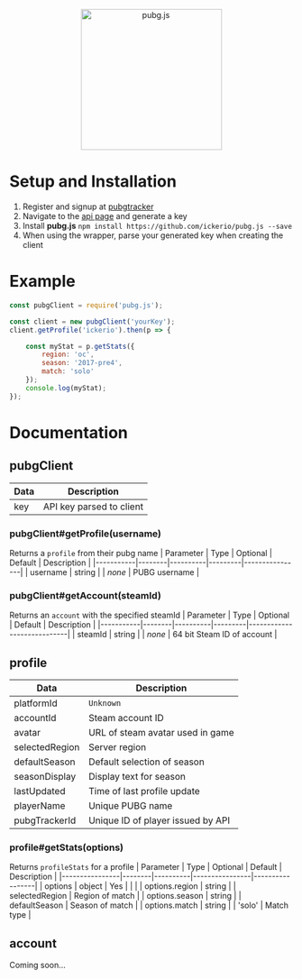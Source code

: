 <p align="center">
    <img alt="pubg.js" src="https://i.imgur.com/YzaajHA.png" width="250"/>
</p>

# Setup and Installation
1. Register and signup at [pubgtracker](https://pubgtracker.com/)
2. Navigate to the [api page](https://pubgtracker.com/site-api) and generate a key
3. Install **pubg.js** `npm install https://github.com/ickerio/pubg.js --save`
4. When using the wrapper, parse your generated key when creating the client


# Example
```js
const pubgClient = require('pubg.js');

const client = new pubgClient('yourKey');
client.getProfile('ickerio').then(p => {

    const myStat = p.getStats({
        region: 'oc',
        season: '2017-pre4',
        match: 'solo'
    });
    console.log(myStat);
});
```

# Documentation
## pubgClient
| Data | Description              |
|------|--------------------------|
| key  | API key parsed to client |

### pubgClient#getProfile(username)
Returns a `profile` from their pubg name
| Parameter | Type   | Optional | Default | Description    |
|-----------|--------|----------|---------|----------------|
| username  | string |          | *none*  | PUBG username  |

### pubgClient#getAccount(steamId)
Returns an `account` with the specified steamId
| Parameter | Type   | Optional | Default | Description                |
|-----------|--------|----------|---------|----------------------------|
| steamId   | string |          | *none*  | 64 bit Steam ID of account |

## profile
| Data           | Description                       |
|----------------|-----------------------------------|
| platformId     | `Unknown`                         |
| accountId      | Steam account ID                  |
| avatar         | URL of steam avatar used in game  |
| selectedRegion | Server region                     |
| defaultSeason  | Default selection of season       |
| seasonDisplay  | Display text for season           |
| lastUpdated    | Time of last profile update       |
| playerName     | Unique PUBG name                  |
| pubgTrackerId  | Unique ID of player issued by API |

### profile#getStats(options)
Returns `profileStats` for a profile
| Parameter      | Type   | Optional | Default        | Description     |
|----------------|--------|----------|----------------|-----------------|
| options        | object | Yes      |                |                 |
| options.region | string |          | selectedRegion | Region of match |
| options.season | string |          | defaultSeason  | Season of match |
| options.match  | string |          | 'solo'         | Match type      |

## account
Coming soon...